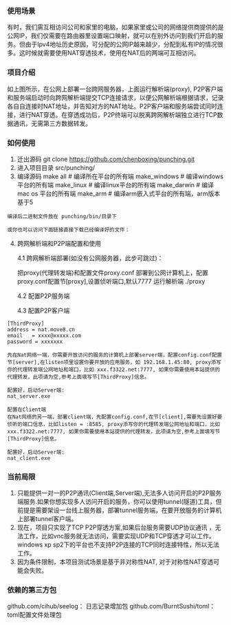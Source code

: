 ### 使用场景 

   有时，我们需互相访问公司和家里的电脑，如果家里或公司的网络提供商提供的是公网IP，我们仅需要在路由器里设置端口映射，就可以在别外访问到我们开启的服务。但由于Ipv4地址历史原因，可分配的公网IP越来越少，分配到私有IP的情况很多。这时候就需要使用NAT穿透技术，使用在NAT后的两端可互相访问。
  
### 项目介绍
   
   
   
   
   如上图所示，在公网上部署一台跨网服务器，上面运行解析端(proxy), P2P客户端和服务端启动时向跨网解析端提交TCP连接请求，以便公网解析端根据请求，记录各自自连接时NAT地址，并告知对方的NAT地址。P2P客户端和服务端尝试同时连接，进行NAT穿透。在穿透成功后，P2P终端可以脱离跨网解析端独立进行TCP数据通讯，无需第三方数据转发。
   
### 如何使用

  1. 迁出源码 git clone https://github.com/chenboxing/punching.git 
  2. 进入项目目录 src/punching/
  3. 编译源码 
    make all   # 编译所在平台的所有端
    make_windows # 编译windows平台的所有端
    make_linux   # 编译linux平台的所有端
    make_darwin  # 编译mac os 平台的所有端
    make_arm     # 编译arm嵌入式平台的所有端，arm版本基于5
    
    编译后二进制文件放在 punching/bin/目录下

    或你也可以访问下面链接直接下载已经编译好的文件：
       

  4. 跨网解析端和P2P端配置和使用
     
     4.1 跨网解析端部署(如没有公网服务器，此步可跳过)：
        
     把proxy(代理转发端)和配置文件proxy.conf 部署到公网计算机上，配置proxy.conf配置节[proxy],设置侦听端口,默认7777
     运行解析端
        ./proxy
        
     4.2 配置P2P服务端
        
        
     4.3 配置P2P客户端
        
    [ThirdProxy]
    address = nat.move8.cn 
    email   = xxxx@xxxxx.com   
    password = xxxxxxx
   
    先在Nat网络一端，你需要开放访问的服务的计算机上部署server端，配置config.conf配置节[server],在listen项里设置你要开放的应用服务，如 192.168.1.45:80, proxy添写你的代理转发端公网地址和端口，比如 xxx.f3322.net:7777, 如果你需要使用本站提供的代理转发，此项请为空,参考上面填写节[ThirdProxy]信息。

    配置好，启动Server端:
    nat_server.exe 

    配置在Client端
    在Nat网络的另一端，部署client端，先配置config.conf,在节[client],需要先设置好要侦听的端口信息，比如listen = :8585, proxy添写你的代理转发端公网地址和端口，比如 xxx.f3322.net:7777, 如果你需要使用本站提供的代理转发，此项请为空,参考上面填写节[ThirdProxy]信息。

    配置好，启动Server端:
    nat_client.exe 
    
### 当前局限
  1. 只能提供一对一的P2P通讯(Client端,Server端),无法多人访问开启的P2P服务端服务.如果你想实现多人访问开启的服务，你可以使用tunnel(隧道)工具，但前提是需要架设一台线上服务器，部署tunnel服务端，在要开放服务的计算机上部署tunnel客户端。
  2. 现在，项目只实现了TCP P2P穿透方案,如果后台服务需要UDP协议通讯 ，无法工作，比如vnc服务就无法访问，需要实现UDP和TCP穿透才可以工作。windows xp sp2下的平台也不支持P2P连接的TCP同时连接特性，所以无法工作。
  3. 因为条件限制，本项目测试场景是基于非对称性NAT, 对于对称性NAT穿透可能会失败。
  
### 依赖的第三方包  
   github.com/cihub/seelog： 日志记录增加包
   github.com/BurntSushi/toml： toml配置文件处理包